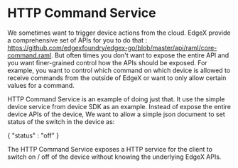 # HTTP Command Service

We sometimes want to trigger device actions from the cloud. EdgeX provide a comprehensive set of APIs for you to do that : https://github.com/edgexfoundry/edgex-go/blob/master/api/raml/core-command.raml. But often times you don't want to expose the entire API and you want finer-grained control how the APIs should be exposed. For example, you want to control which command on which device is allowed to receive commands from the outside of EdgeX or want to only allow certain values for a command. 

HTTP Command Service is an example of doing just that. It use the simple device service from device SDK as an example. Instead of expose the entire device APIs of the device, We want to allow a simple json document to set status of the switch in the device as:

{
    "status" : "off"
}

The HTTP Command Service exposes a HTTP service for the client to switch on / off of the device without knowing the underlying EdgeX APIs.

